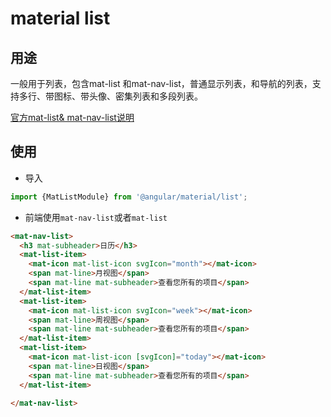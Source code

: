 # material list

## 用途

一般用于列表，包含mat-list 和mat-nav-list，普通显示列表，和导航的列表，支持多行、带图标、带头像、密集列表和多段列表。

[官方mat-list& mat-nav-list说明](https://material.angular.io/components/list/api)

## 使用

* 导入

```typescript
import {MatListModule} from '@angular/material/list';
```

* 前端使用``mat-nav-list``或者``mat-list``  

```html
<mat-nav-list>
  <h3 mat-subheader>日历</h3>
  <mat-list-item>
    <mat-icon mat-list-icon svgIcon="month"></mat-icon>
    <span mat-line>月视图</span>
    <span mat-line mat-subheader>查看您所有的项目</span>
  </mat-list-item>
  <mat-list-item>
    <mat-icon mat-list-icon svgIcon="week"></mat-icon>
    <span mat-line>周视图</span>
    <span mat-line mat-subheader>查看您所有的项目</span>
  </mat-list-item>
  <mat-list-item>
    <mat-icon mat-list-icon [svgIcon]="today"></mat-icon>
    <span mat-line>日视图</span>
    <span mat-line mat-subheader>查看您所有的项目</span>
  </mat-list-item>

</mat-nav-list>

```



